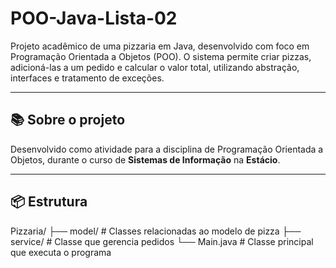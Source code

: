 # POO-Java-Lista-02


Projeto acadêmico de uma pizzaria em Java, desenvolvido com foco em Programação Orientada a Objetos (POO). O sistema permite criar pizzas, adicioná-las a um pedido e calcular o valor total, utilizando abstração, interfaces e tratamento de exceções.

---

## 📚 Sobre o projeto

Desenvolvido como atividade para a disciplina de Programação Orientada a Objetos, durante o curso de **Sistemas de Informação** na **Estácio**.

---

## 📦 Estrutura

Pizzaria/ ├── model/ # Classes relacionadas ao modelo de pizza ├── service/ # Classe que gerencia pedidos └── Main.java # Classe principal que executa o programa
